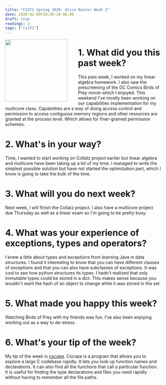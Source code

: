 ```yaml
---
title: "CS373 Spring 2020: Alice Reuter Week 2"
date: 2020-02-09T20:50:28-06:00
draft: true
readings: 3
tags: ["cs373"]
---
```


<img src="/img/cs373/linkedin.png" width="200" align="left" style="padding-right:2rem" />

# 1. What did you this past week?

This past week, I worked on my linear algebra homework. I also saw the prescreening of the DC Comics Birds of Prey movie which I enjoyed. This weekend I've mostly been working on our capabilities implementation for my multicore class. Capabilities are a way of doing access control and permission to access contiguous memory regions and other resources are granted at the process level.  Which allows for finer-grained permission schemes.

# 2. What's in your way?

Time, I wanted to start working on Collatz project earlier but linear algebra and multicore have been taking up a lot of my time. I managed to write the simplest possible solution but have not started the optimization part, which I know is going to take the bulk of the time.

# 3. What will you do next week?

Next week, I will finish the Collatz project. I also have a multicore project due Thursday as well as a linear exam so I'm going to be pretty busy. 

# 4. What was your experience of exceptions, types and operators? 

I knew a little about types and exceptions from learning Java in data structures. I found it interesting to know that you can have different classes of exceptions and that you can also have subclasses of exceptions. It was cool to see how python structures its types. I hadn't realized that only immutable types could be stored in a dict. This makes sense because you wouldn't want the hash of an object to change while it was stored in the set. 

# 5. What made you happy this week?

Watching Birds of Prey with my friends was fun. I've also been enjoying working out as a way to de-stress.


# 6. What's your tip of the week?

My tip of the week is [cscope](http://cscope.sourceforge.net/). Cscope is a program that allows you to explore a large C codebase rapidly. It lets you look up function names and declarations. It can also find all the functions that call a particular function. It is useful for finding the type declarations and files you need rapidly without having to remember all the file paths.